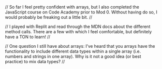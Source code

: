 // So far I feel pretty confident with arrays, but I also completed the JavaScript course on Code Academy prior to Mod 0. Without having do so, I would probably be freaking out a little bit. //

// I played with Replit and read through the MDN docs about the different method calls. There are a few with which I feel comfortable, but definitely have a TON to learn! //

// One question I still have about arrays: I've heard that you arrays have the functionality to include different data types within a single array (i.e. numbers and strings in one array). Why is it not a good idea (or best practice) to mix data types? //
